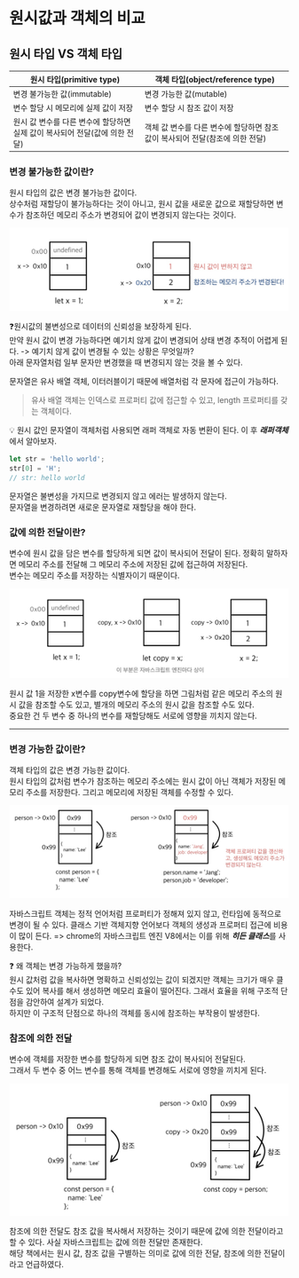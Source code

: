 # 원시값과 객체의 비교

## 원시 타입 VS 객체 타입
|원시 타입(primitive type)|객체 타입(object/reference type)|
|------|------|
|변경 불가능한 값(immutable)|변경 가능한 값(mutable)|
|변수 할당 시 메모리에 실제 값이 저장|변수 할당 시 참조 값이 저장|
|원시 값 변수를 다른 변수에 할당하면 실제 값이 복사되어 전달(값에 의한 전달)|객체 값 변수를 다른 변수에 할당하면 참조 값이 복사되어 전달(참조에 의한 전달)|

### 변경 불가능한 값이란?
원시 타입의 값은 변경 불가능한 값이다.   
상수처럼 재할당이 불가능하다는 것이 아니고, 원시 값을 새로운 값으로 재할당하면 변수가 참조하던 메모리 주소가 변경되어 값이 변경되지 않는다는 것이다.

![원시값](./img/IMG_2416.jpg)

❓원시값의 불변성으로 데이터의 신뢰성을 보장하게 된다.   
만약 원시 값이 변경 가능하다면 예기치 않게 값이 변경되어 상태 변경 추적이 어렵게 된다.
-> 예기치 않게 값이 변경될 수 있는 상황은 무엇일까?   
아래 문자열처럼 일부 문자만 변경했을 때 변경되지 않는 것을 볼 수 있다.



문자열은 유사 배열 객체, 이터러블이기 때문에 배열처럼 각 문자에 접근이 가능하다.
> 유사 배열 객체는 인덱스로 프로퍼티 값에 접근할 수 있고, length 프로퍼티를 갖는 객체이다.

💡 원시 값인 문자열이 객체처럼 사용되면 래퍼 객체로 자동 변환이 된다. 이 후 ***래퍼객체*** 에서 알아보자.

```javascript
let str = 'hello world';
str[0] = 'H';
// str: hello world
```
문자열은 불변성을 가지므로 변경되지 않고 에러는 발생하지 않는다.   
문자열을 변경하려면 새로운 문자열로 재할당을 해야 한다.


### 값에 의한 전달이란?
변수에 원시 값을 담은 변수를 할당하게 되면 값이 복사되어 전달이 된다. 정확히 말하자면 메모리 주소를 전달해 그 메모리 주소에 저장된 값에 접근하여 저장된다.   
변수는 메모리 주소를 저장하는 식별자이기 때문이다.

![값에의한전달](./img/IMG_2418.jpg)

원시 값 1을 저장한 x변수를 copy변수에 할당을 하면 그림처럼 같은 메모리 주소의 원시 값을 참조할 수도 있고, 별개의 메모리 주소의 원시 값을 참조할 수도 있다.   
중요한 건 두 변수 중 하나의 변수를 재할당해도 서로에 영향을 끼치지 않는다.

-----

### 변경 가능한 값이란?
객체 타입의 값은 변경 가능한 값이다.   
원시 타입의 값처럼 변수가 참조하는 메모리 주소에는 원시 값이 아닌 객체가 저장된 메모리 주소를 저장한다. 그리고 메모리에 저장된 객체를 수정할 수 있다.

![참조값](./img/IMG_2417.jpg)


자바스크립트 객체는 정적 언어처럼 프로퍼티가 정해져 있지 않고, 런타임에 동적으로 변경이 될 수 있다. 클래스 기반 객체지향 언어보다 객체의 생성과 프로퍼티 접근에 비용이 많이 든다.
=> chrome의 자바스크립트 엔진 V8에서는 이를 위해 ***히든 클래스***를 사용한다.

❓ 왜 객체는 변경 가능하게 했을까?   
원시 값처럼 값을 복사하면 명확하고 신뢰성있는 값이 되겠지만 객체는 크기가 매우 클 수도 있어 복사를 해서 생성하면 메모리 효율이 떨어진다. 그래서 효율을 위해 구조적 단점을 감안하여 설계가 되었다.   
하지만 이 구조적 단점으로 하나의 객체를 동시에 참조하는 부작용이 발생한다.

### 참조에 의한 전달
변수에 객체를 저장한 변수를 할당하게 되면 참조 값이 복사되어 전달된다.  
그래서 두 변수 중 어느 변수를 통해 객체를 변경해도 서로에 영향을 끼치게 된다.

![참조값](./img/IMG_2420.jpg)

참조에 의한 전달도 참조 값을 복사해서 저장하는 것이기 때문에 값에 의한 전달이라고 할 수 있다. 
<span style='background-color: #f6f8fa'>
사실 자바스크립트는 값에 의한 전달만 존재한다.  
</span>
해당 책에서는 원시 값, 참조 값을 구별하는 의미로 값에 의한 전달, 참조에 의한 전달이라고 언급하였다.